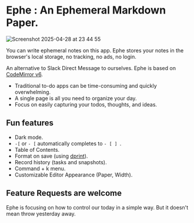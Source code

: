 # Ephe :  An Ephemeral Markdown Paper.

![Screenshot 2025-04-28 at 23 44 55](https://github.com/user-attachments/assets/360797f0-1847-4fa6-935f-230bd5ff067a)

You can write ephemeral notes on this app. Ephe stores your notes in the browser's local storage, no tracking, no ads, no login.

An alternative to Slack Direct Message to ourselves. Ephe is based on [CodeMirror v6](https://codemirror.net).

- Traditional to-do apps can be time-consuming and quickly overwhelming.
- A single page is all you need to organize your day.
- Focus on easily capturing your todos, thoughts, and ideas.

## Fun features

- Dark mode.
- `-[` or `- [` automatically completes to `- [ ] `.
- Table of Contents.
- Format on save (using [dprint](https://github.com/dprint/dprint)).
- Record history (tasks and snapshots).
- Command + k menu.
- Customizable Editor Appearance (Paper, Width).

## Feature Requests are welcome

Ephe is focusing on how to control our today in a simple way.
But it doesn't mean throw yesterday away.
